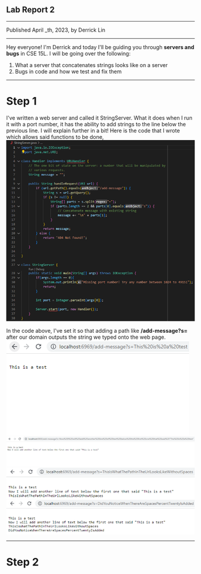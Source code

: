 ## **Lab Report 2**
---
Published April _th, 2023, by Derrick Lin

---
Hey everyone! I'm Derrick and today I'll be guiding you through **servers and bugs** in CSE 15L. I will be going over the following:
1. What a server that concatenates strings looks like on a server
2. Bugs in code and how we test and fix them
---
# **Step 1**
I've written a web server and called it StringServer. What it does when I run it with a port number, it has the ability to add strings to the line below the previous line. I will explain further in a bit! Here is the code that I wrote which allows said functions to be done,
![Image](stringServer.png)

In the code above, I've set it so that adding a path like **/add-message?s=<string>** after our domain outputs the string we typed onto the web page.
![Image](stringServerPic1.png)
![Image](stringServerPic2.png)
![Image](stringServerPic3.png)
![Image](stringServerPic4.png)

---
# **Step 2**

